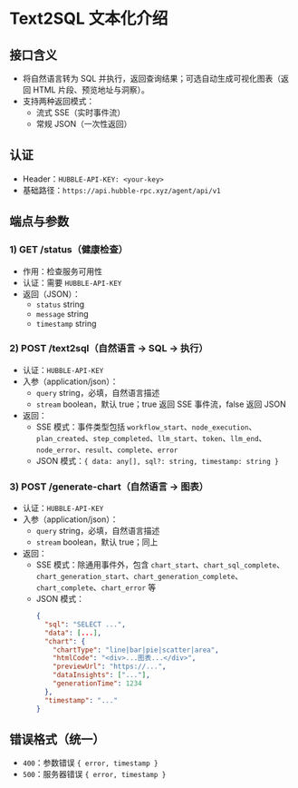 # Text2SQL 文本化介绍

## 接口含义
- 将自然语言转为 SQL 并执行，返回查询结果；可选自动生成可视化图表（返回 HTML 片段、预览地址与洞察）。
- 支持两种返回模式：
  - 流式 SSE（实时事件流）
  - 常规 JSON（一次性返回）

## 认证
- Header：`HUBBLE-API-KEY: <your-key>`
- 基础路径：`https://api.hubble-rpc.xyz/agent/api/v1`

## 端点与参数

### 1) GET /status（健康检查）
- 作用：检查服务可用性
- 认证：需要 `HUBBLE-API-KEY`
- 返回（JSON）：
  - `status` string
  - `message` string
  - `timestamp` string

### 2) POST /text2sql（自然语言 → SQL → 执行）
- 认证：`HUBBLE-API-KEY`
- 入参（application/json）：
  - `query` string，必填，自然语言描述
  - `stream` boolean，默认 true；true 返回 SSE 事件流，false 返回 JSON
- 返回：
  - SSE 模式：事件类型包括 `workflow_start`、`node_execution`、`plan_created`、`step_completed`、`llm_start`、`token`、`llm_end`、`node_error`、`result`、`complete`、`error`
  - JSON 模式：`{ data: any[], sql?: string, timestamp: string }`

### 3) POST /generate-chart（自然语言 → 图表）
- 认证：`HUBBLE-API-KEY`
- 入参（application/json）：
  - `query` string，必填，自然语言描述
  - `stream` boolean，默认 true；同上
- 返回：
  - SSE 模式：除通用事件外，包含 `chart_start`、`chart_sql_complete`、`chart_generation_start`、`chart_generation_complete`、`chart_complete`、`chart_error` 等
  - JSON 模式：
    ```json
    {
      "sql": "SELECT ...",
      "data": [...],
      "chart": {
        "chartType": "line|bar|pie|scatter|area",
        "htmlCode": "<div>...图表...</div>",
        "previewUrl": "https://...",
        "dataInsights": ["..."],
        "generationTime": 1234
      },
      "timestamp": "..."
    }
    ```

## 错误格式（统一）
- `400`：参数错误 `{ error, timestamp }`
- `500`：服务器错误 `{ error, timestamp }`
